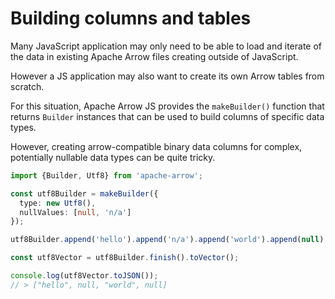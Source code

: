 # Building columns and tables

Many JavaScript application may only need to be able to load and iterate of the data in existing Apache Arrow files creating outside of JavaScript.

However a JS application may also want to create its own Arrow tables from scratch.

For this situation, Apache Arrow JS provides the `makeBuilder()` function that returns `Builder` instances that can be used to build columns of specific data types.

However, creating arrow-compatible binary data columns for complex, potentially nullable data types can be quite tricky.

```ts
import {Builder, Utf8} from 'apache-arrow';

const utf8Builder = makeBuilder({
  type: new Utf8(),
  nullValues: [null, 'n/a']
});

utf8Builder.append('hello').append('n/a').append('world').append(null);

const utf8Vector = utf8Builder.finish().toVector();

console.log(utf8Vector.toJSON());
// > ["hello", null, "world", null]
```
